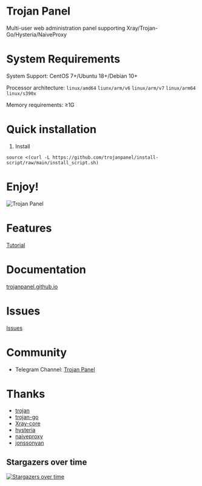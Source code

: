 # Trojan Panel

Multi-user web administration panel supporting Xray/Trojan-Go/Hysteria/NaiveProxy

# System Requirements

System Support: CentOS 7+/Ubuntu 18+/Debian 10+

Processor architecture: `linux/amd64` `liunx/arm/v6` `linux/arm/v7` `linux/arm64` `linux/s390x`

Memory requirements: ≥1G

# Quick installation

1. Install 

```shell
source <(curl -L https://github.com/trojanpanel/install-script/raw/main/install_script.sh)
```

# Enjoy!

![Trojan Panel](https://user-images.githubusercontent.com/46235235/173869031-c410e895-4299-46bf-bb7c-0434498fa2e2.png)

# Features

[Tutorial](https://trojanpanel.github.io/tutorial/using-tutorials.html)

# Documentation

[trojanpanel.github.io](https://trojanpanel.github.io)

# Issues

[Issues](https://github.com/trojanpanel/install-script/issues)

# Community

- Telegram Channel: [Trojan Panel](https://t.me/TrojanPanel)

# Thanks

- [trojan](https://github.com/trojan-gfw/trojan)
- [trojan-go](https://github.com/p4gefau1t/trojan-go)
- [Xray-core](https://github.com/XTLS/Xray-core)
- [hysteria](https://github.com/HyNetwork/hysteria)
- [naiveproxy](https://github.com/klzgrad/naiveproxy)
- [jonssonyan](https://github.com/trojanpanel)

## Stargazers over time

[![Stargazers over time](https://starchart.cc/trojanpanel/install-script.svg)](https://github.com/trojanpanel/install-script)

